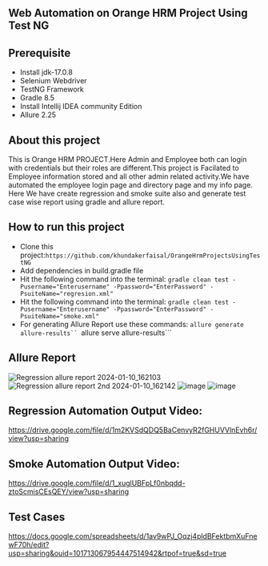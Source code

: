 ## Web Automation on Orange HRM Project Using Test NG
## Prerequisite
- Install jdk-17.0.8
- Selenium Webdriver
- TestNG Framework
- Gradle 8.5
- Install Intellij IDEA community Edition
- Allure 2.25
## About this project
This is Orange HRM PROJECT.Here Admin and Employee both can login with credentials but their roles are different.This project is Facilated to 
Employee information stored and all other admin related activity.We have automated the employee login page and directory page and my info page.
Here We have create regression and smoke suite also and generate test case wise report using gradle and allure report.

## How to run this project
- Clone this project:```https://github.com/khundakerfaisal/OrangeHrmProjectsUsingTestNG```
- Add dependencies in build.gradle file
- Hit the following command into the terminal: ```gradle clean test -Pusername="Enterusername" -Ppassword="EnterPassword" -PsuiteName="regresion.xml"```
- Hit the following command into the terminal: ```gradle clean test -Pusername="Enterusername" -Ppassword="EnterPassword" -PsuiteName="smoke.xml"```
- For generating Allure Report use these commands:
  ```allure generate allure-results``
  ```allure serve allure-results```
  
## Allure Report 

![Regression allure report 2024-01-10_162103](https://github.com/khundakerfaisal/OrangeHrmProjectsUsingTestNG/assets/44666800/188ccaa3-3a64-4b53-a7cf-3ff32573e55b)
![Regression allure report 2nd 2024-01-10_162142](https://github.com/khundakerfaisal/OrangeHrmProjectsUsingTestNG/assets/44666800/41ab176c-812d-4be2-af07-223bfe7a601b)
![image](https://github.com/khundakerfaisal/OrangeHrmProjectsUsingTestNG/assets/44666800/6f4dfa0b-6355-448a-82ed-82314f58a4a9)
![image](https://github.com/khundakerfaisal/OrangeHrmProjectsUsingTestNG/assets/44666800/8b96e5ae-5c2e-4776-94a0-b11ca18c861f)

## Regression Automation Output Video:
https://drive.google.com/file/d/1m2KVSdQDQ5BaCenvyR2fGHUVVlnEvh6r/view?usp=sharing

## Smoke Automation Output Video:
https://drive.google.com/file/d/1_xuglUBFpLf0nbqdd-ztoScmisCEsQEY/view?usp=sharing
## Test Cases
https://docs.google.com/spreadsheets/d/1av9wPJ_Oqzj4pldBFektbmXuFnewF70h/edit?usp=sharing&ouid=101713067954447514942&rtpof=true&sd=true
